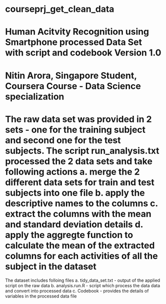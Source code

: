 courseprj_get_clean_data
========================
Human Acitvity Recognition using Smartphone processed Data Set with script and codebook
Version 1.0
========================
Nitin Arora, Singapore
Student, Coursera Course - Data Science specialization
========================
The raw data set was provided in 2 sets - one for the training subject and second one for the test subjects.
The script run_analysis.txt processed the 2 data sets and take following actions
    a. merge the 2 different data sets for train and test subjects into one file
    b. apply the descriptive names to the columns
    c. extract the columns with the  mean and standard deviation details
    d. apply the aggregte function to calculate the mean of the extracted columns for
       each activities of all the subject in the dataset
========================
The dataset includes folloing files
   a. tidy_data_set.txt - output of the applied script on the raw data
   b. analysis.run.R - script which process the data data and convert into processed data
   c. Codebook - provides the details of variables in the processed data file
   

